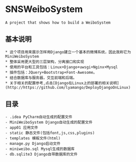 # SNSWeiboSystem #
	A project that shows how to build a WeiboSystem
## 基本说明 ##
	* 这个项目用来展示怎样用Django建立一个基本的微博系统，因此我称它为MiniWeiboSystem
	* 整体采用更大型的三层架构，分离接口和实现
	* 使用的平台和工具包括：Linux+Django+uwsgi+Nginx+Mysql
	* 插件包括：JQuery+Bootstrap+Font-Awesome。
	* 结合数据库与服务器，交互前端和后端。
	* 关于相关的配置参考,点击[Django在Linux上的部署的相关说明](http://https://github.com/lyamango/DeployDjangoOnLinux)
		
		
## 目录
	- .idea PyCharm自动生成的配置文件
	- MiniWeiboSystem Django自动生成的配置文件
	- app01 应用文件
	- static 静态文件(包括font,js,css,plugins)
	- templates 模板文件(html)
	- manage.py Django启动文件
	- miniweibo.sql Mysql生成的数据库
	- db.sqlite3 Django自带数据库的文件
	 
		
